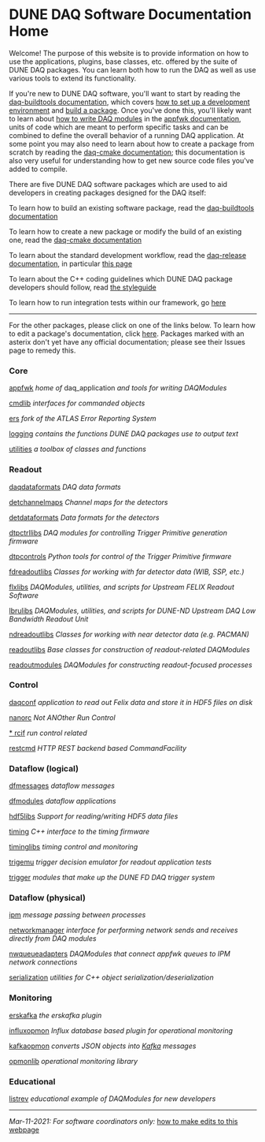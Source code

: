 # DUNE DAQ Software Documentation Home

Welcome! The purpose of this website is to provide information on how to use the applications, plugins, base classes, etc. offered by the suite of DUNE DAQ packages. You can learn both how to run the DAQ as well as use various tools to extend its functionality. 

If you're new to DUNE DAQ software, you'll want to start by reading the [daq-buildtools documentation](packages/daq-buildtools/README.md), which covers [how to set up a development environment](packages/daq-buildtools/README.md#Setup_of_daq-buildtools) and [build a package](packages/daq-buildtools/README.md#Cloning_and_building). Once you've done this, you'll likely want to learn about [how to write DAQ modules](packages/appfwk/README.md#Writing_DAQ_modules) in the [appfwk documentation](packages/appfwk/README.md), units of code which
are meant to perform specific tasks and can be combined to define the overall behavior of a running DAQ application. At some point you may also need to learn about how to create a package from scratch by reading the [daq-cmake documentation](packages/daq-cmake/README.md); this documentation is also very useful for understanding how to get new source code files you've added to compile.  

There are five DUNE DAQ software packages which are used to aid
developers in creating packages designed for the DAQ itself:

To learn how to build an existing software package, read the [daq-buildtools documentation](packages/daq-buildtools/README.md)

To learn how to create a new package or modify the build of an existing one, read the [daq-cmake documentation](packages/daq-cmake/README.md)

To learn about the standard development workflow, read the [daq-release documentation](packages/daq-release/README.md), in particular [this page](https://dune-daq-sw.readthedocs.io/en/latest/packages/daq-release/development_workflow_gitflow/)

To learn about the C++ coding guidelines which DUNE DAQ package developers should follow, read [the styleguide](packages/styleguide/README.md)

To learn how to run integration tests within our framework, go [here](packages/integrationtest/README.md)

--------------

For the other packages, please click on one of the links below. To learn how to edit a package's documentation, click [here](editing_package_documentation.md). Packages marked with an asterix don't yet have any official documentation; please see their Issues page to remedy this. 

### Core

[appfwk](packages/appfwk/README.md) _home of_ daq_application _and tools for writing DAQModules_

[cmdlib](packages/cmdlib/README.md) _interfaces for commanded objects_

[ers](packages/ers/README.md) _fork of the ATLAS Error Reporting System_

[logging](packages/logging/README.md) _contains the functions DUNE DAQ packages use to output text_

[utilities](packages/utilities/README.md) _a toolbox of classes and functions_

### Readout

[daqdataformats](packages/daqdataformats/README.md) _DAQ data formats_

[detchannelmaps](packages/detchannelmaps/README.md) _Channel maps for the detectors_

[detdataformats](packages/detdataformats/README.md) _Data formats for the detectors_

[dtpctrllibs](packages/dtpctrllibs/README.md) _DAQ modules for controlling Trigger Primitive generation firmware_

[dtpcontrols](packages/dtpcontrols/README.md) _Python tools for control of the Trigger Primitive firmware_

[fdreadoutlibs](packages/fdreadoutlibs/README.md) _Classes for working with far detector data (WIB, SSP, etc.)_

[flxlibs](packages/flxlibs/README.md) _DAQModules, utilities, and scripts for Upstream FELIX Readout Software_

[lbrulibs](packages/lbrulibs/README.md) _DAQModules, utilities, and scripts for DUNE-ND Upstream DAQ Low Bandwidth Readout Unit_

[ndreadoutlibs](packages/ndreadoutlibs/README.md) _Classes for working with near detector data (e.g. PACMAN)_

[readoutlibs](packages/readoutlibs/README.md) _Base classes for construction of readout-related DAQModules_

[readoutmodules](packages/readoutmodules/README.md) _DAQModules for constructing readout-focused processes_

### Control

[daqconf](packages/daqconf/README.md) _application to read out Felix data and store it in HDF5 files on disk_

[nanorc](packages/nanorc/README.md) _Not ANOther Run Control_

[* rcif](packages/rcif/README.md) _run control related_

[restcmd](packages/restcmd/README.md) _HTTP REST backend based CommandFacility_

### Dataflow (logical)

[dfmessages](packages/dfmessages/README.md) _dataflow messages_

[dfmodules](packages/dfmodules/README.md) _dataflow applications_

[hdf5libs](packages/hdf5libs/README.md) _Support for reading/writing HDF5 data files_

[timing](packages/timing/README.md) _C++ interface to the timing firmware_

[timinglibs](packages/timinglibs/README.md) _timing control and monitoring_

[trigemu](packages/trigemu/README.md) _trigger decision emulator for readout application tests_

[trigger](packages/trigger/README.md) _modules that make up the DUNE FD DAQ trigger system_

### Dataflow (physical)

[ipm](packages/ipm/README.md) _message passing between processes_

[networkmanager](packages/networkmanager/README.md) _interface for performing network sends and receives directly from DAQ modules_

[nwqueueadapters](packages/nwqueueadapters/README.md) _DAQModules that connect appfwk queues to IPM network connections_

[serialization](packages/serialization/README.md) _utilities for C++ object serialization/deserialization_

### Monitoring

[erskafka](packages/erskafka/README.md) _the erskafka plugin_

[influxopmon](packages/influxopmon/README.md) _Influx database based plugin for operational monitoring_

[kafkaopmon](packages/kafkaopmon/README.md) _converts JSON objects into [Kafka](https://en.wikipedia.org/wiki/Apache_Kafka) messages_

[opmonlib](packages/opmonlib/README.md) _operational monitoring library_



### Educational

[listrev](packages/listrev/README.md) _educational example of DAQModules for new developers_

------

_Mar-11-2021: For software coordinators only:_ [how to make edits to this webpage](how_to_make_edits.md)

